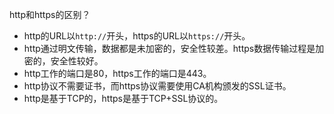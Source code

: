 http和https的区别？

- http的URL以`http://`开头，https的URL以`https://`开头。
- http通过明文传输，数据都是未加密的，安全性较差。https数据传输过程是加密的，安全性较好。  
- http工作的端口是80，https工作的端口是443。  
- http协议不需要证书，而https协议需要使用CA机构颁发的SSL证书。
- http是基于TCP的，https是基于TCP+SSL协议的。